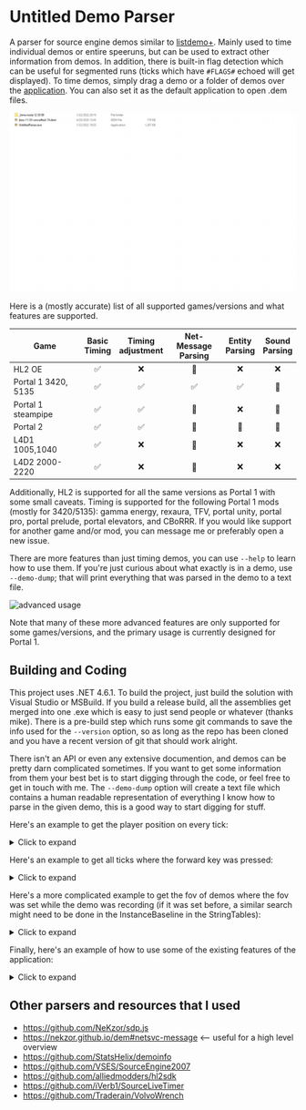 # Untitled Demo Parser

A parser for source engine demos similar to [listdemo+](https://www.speedrun.com/portal/resources "portal resources"). Mainly used to time individual demos or entire speeruns, but can be used to extract other information from demos. In addition, there is built-in flag detection which can be useful for segmented runs (ticks which have `#FLAGS#` echoed will get displayed). To time demos, simply drag a demo or a folder of demos over the [application](https://github.com/UncraftedName/UncraftedDemoParser/releases "releases"). You can also set it as the default application to open .dem files.

![](github-resources/basic-usage.gif "basic usage")

Here is a (mostly accurate) list of all supported games/versions and what features are supported.

| Game | Basic<br/>Timing | Timing<br/>adjustment | Net-Message<br/>Parsing | Entity<br/>Parsing | Sound<br/>Parsing | 
| ------------------- | :-: | :-: | :-: | :-: | :-: |
| HL2 OE              | ✅ | ❌ | 🔶 | ❌ | ❌ |
| Portal 1 3420, 5135 | ✅ | ✅ | ✅ | ✅ | 🔶 |
| Portal 1 steampipe  | ✅ | ✅ | 🔶 | ❌ | 🔶 |
| Portal 2            | ✅ | ✅ | 🔶 | 🔶 | 🔶 |
| L4D1 1005,1040      | ✅ | ❌ | 🔶 | ❌ | ❌ |
| L4D2 2000-2220      | ✅ | ❌ | 🔶 | ❌ | ❌ |

Additionally, HL2 is supported for all the same versions as Portal 1 with some small caveats. Timing is supported for the following Portal 1 mods (mostly for 3420/5135): gamma energy, rexaura, TFV, portal unity, portal pro, portal prelude, portal elevators, and CBoRRR. If you would like support for another game and/or mod, you can message me or preferably open a new issue.

There are more features than just timing demos, you can use `--help` to learn how to use them. If you're just curious about what exactly is in a demo, use `--demo-dump`; that will print everything that was parsed in the demo to a text file.

![](github-resources/advanced-usage.gif "advanced usage")

Note that many of these more advanced features are only supported for some games/versions, and the primary usage is currently designed for Portal 1.

## Building and Coding

This project uses .NET 4.6.1. To build the project, just build the solution with Visual Studio or MSBuild. If you build a release build, all the assemblies get merged into one .exe which is easy to just send people or whatever (thanks mike). There is a pre-build step which runs some git commands to save the info used for the `--version` option, so as long as the repo has been cloned and you have a recent version of git that should work alright.

There isn't an API or even any extensive documention, and demos can be pretty darn complicated sometimes. If you want to get some information from them your best bet is to start digging through the code, or feel free to get in touch with me. The `--demo-dump` option will create a text file which contains a human readable representation of everything I know how to parse in the given demo, this is a good way to start digging for stuff.

Here's an example to get the player position on every tick:

<details>
<summary>Click to expand</summary>
	
```cs
SourceDemo demo = new SourceDemo("oob.dem");
demo.Parse();
demo.FilterForPacket<Packet>()
    .Select(packet => (packet.Tick, locationInfo: packet.PacketInfo[0]))
    .ToList()
    .ForEach(tuple => {
        Console.WriteLine($"[{tuple.Tick}]");
        Console.WriteLine(tuple.locationInfo.ToString());
    });
```
```
...
[833]
flags: None
view origin:           -1562.41 ,      28.16 ,    3185.22
view angles:              65.97°,    -106.41°,       0.00°
local view angles:        65.97°,    -106.41°,       0.00°
view origin 2:             0.00 ,       0.00 ,       0.00
view angles 2:             0.00°,       0.00°,       0.00°
local view angles 2:       0.00°,       0.00°,       0.00°

[834]
flags: None
view origin:           -1562.66 ,      26.84 ,    3178.59
view angles:              63.72°,    -107.66°,       0.00°
local view angles:        63.72°,    -107.66°,       0.00°
view origin 2:             0.00 ,       0.00 ,       0.00
view angles 2:             0.00°,       0.00°,       0.00°
local view angles 2:       0.00°,       0.00°,       0.00°

[835]
flags: None
view origin:           -1562.88 ,      25.66 ,    3172.66
view angles:              62.07°,    -108.79°,       0.00°
local view angles:        62.07°,    -108.79°,       0.00°
view origin 2:             0.00 ,       0.00 ,       0.00
view angles 2:             0.00°,       0.00°,       0.00°
local view angles 2:       0.00°,       0.00°,       0.00°
...
```
</details>

Here's an example to get all ticks where the forward key was pressed:

<details>
<summary>Click to expand</summary>
    
```cs
SourceDemo demo = new SourceDemo("why-are-there-so-many-bees.dem");
demo.Parse();
demo.FilterForPacket<UserCmd>()
    .Where(userCmd => userCmd.Buttons != null && (userCmd.Buttons & Buttons.Forward) != 0)
    .ToList()
    .ForEach(userCmd => Console.WriteLine(userCmd.Tick));
```
```
...
291
292
293
317
318
319
...
```
</details>

Here's a more complicated example to get the fov of demos where the fov was set while the demo was recording (if it was set before, a similar search might need to be done in the InstanceBaseline in the StringTables):

<details>
    <summary>Click to expand</summary>

First, parse the demo.

```cs
SourceDemo demo = new SourceDemo("fov-change-middemo.dem");
demo.Parse();
```

Using lambda expressions:
```cs
demo.FilterForMessage<SvcPacketEntities>()
    .SelectMany(tuple => tuple.message.Updates.OfType<Delta>(), (tuple, delta) => new {tuple.tick, delta})
    .Where(tuple => tuple.delta.EntIndex == 1) // filter for player
    .SelectMany(tuple => tuple.delta.Props, (tuple, propInfo) => new {tuple.tick, propInfo})
    .Where(tuple => tuple.propInfo.prop.Name == "m_iDefaultFOV")
    .Select(tuple => new {Tick = tuple.tick, FovValue = ((IntEntProp)tuple.propInfo.prop).Value})
    .ToList()
    .ForEach(Console.WriteLine);
```

Using query expressions:
```cs
var fovValues = 
    from messageTup in demo.FilterForMessage<SvcPacketEntities>()
    from delta in messageTup.message.Updates.OfType<Delta>()
    where delta.EntIndex == 1
    from propInfo in delta.Props
    where propInfo.prop is IntEntProp intProp && intProp.Name == "m_iDefaultFOV"
    select new {Tick = messageTup.tick, FovValue = ((IntEntProp)propInfo.prop).Value};

foreach (var value in fovValues)
    Console.WriteLine(value);
```

Using loops:
```cs
foreach ((SvcPacketEntities message, int tick) in demo.FilterForMessage<SvcPacketEntities>()) {
    foreach (EntityUpdate entityUpdate in message.Updates) {
        // check if the update is of type delta, if it is check if the entity index is 1 (player)
        if (entityUpdate is Delta delta && delta.EntIndex == 1) {
            foreach ((_, EntityProperty entityProperty) in delta.Props) {
                // check if the prop is an int, then check the name (can be found in the DataTables packet)
                if (entityProperty is IntEntProp intProp && intProp.Name == "m_iDefaultFOV") {
                    Console.WriteLine(new {tick, intProp.Value});
                    goto end;
                }
            }
        }
    }
    end:;
}
```

```
{ Tick = 374, FovValue = 70 }
{ Tick = 507, FovValue = 5 }
{ Tick = 759, FovValue = 200 }
{ Tick = 1119, FovValue = 140 }
{ Tick = 2428, FovValue = 90 }
```

More complicated stuff like entity-related properties or NET/SVC messages will probably only work for some versions of portal 1 and sometimes for portal 2, and I only 100% guarantee pinky promise you that it will work for portal 3420. In general, to find certain values you'll either need to dig deep into the code or ask me where to find them. Dumping the entire demo to a text file using `--demo-dump` is a good way to explore where various fields can be found.
</details>

Finally, here's an example of how to use some of the existing features of the application:
<details>
<summary>Click to expand</summary>

First, parse the demo.
```cs
SourceDemo demo = new SourceDemo("you wont believe whats in this file.dem");
demo.Parse();
```

Finding teleports (currently only supported for Portal 1):
```cs
OptTeleports.FindTeleports(demo, OptTeleports.FilterFlags.VerboseInfo)
	.ToList()
	.ForEach(tuple => {
        Console.WriteLine($"[{tuple.tick}]");
        Console.WriteLine(tuple.userMessage.ToString());
    });
```
```
[1692]
portal: {ent index: 23, serial: 397}
portalled: {ent index: 1, serial: 658}
new position: <-531.065, -396.938, 365.823>
new angles: <45.949°, 212.396°, 37.941°>
[1985]
portal: {ent index: 70, serial: 846}
portalled: {ent index: 397, serial: 208}
new position: <-476.195, -375.380, 187.801>
new angles: <0.000°, 90.000°, 360.000°>
[2191]
portal: {ent index: 23, serial: 397}
portalled: {ent index: 397, serial: 208}
new position: <189.178, -744.428, 201.997>
new angles: <0.000°, 180.000°, 360.000°>
```

Removing captions:
```cs
FileStream outStream = new FileStream("no-captions.dem", FileMode.Create);
OptRemoveCaptions.RemoveCaptions(demo, outStream);
```
</details>


## Other parsers and resources that I used
- https://github.com/NeKzor/sdp.js 
- https://nekzor.github.io/dem#netsvc-message <-- useful for a high level overview
- https://github.com/StatsHelix/demoinfo
- https://github.com/VSES/SourceEngine2007
- https://github.com/alliedmodders/hl2sdk
- https://github.com/iVerb1/SourceLiveTimer
- https://github.com/Traderain/VolvoWrench
